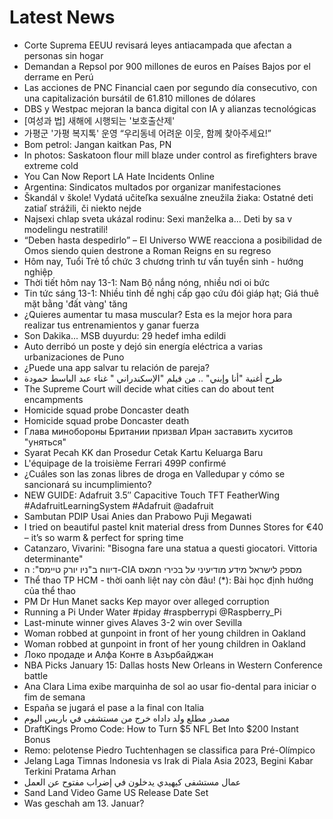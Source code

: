 # Latest News
-  Corte Suprema EEUU revisará leyes antiacampada que afectan a personas sin hogar
-  Demandan a Repsol por 900 millones de euros en Países Bajos por el derrame en Perú
-  Las acciones de PNC Financial caen por segundo día consecutivo, con una capitalización bursátil de 61.810 millones de dólares
-  DBS y Westpac mejoran la banca digital con IA y alianzas tecnológicas
-  [여성과 법] 새해에 시행되는 '보호출산제'
-  가평군 '가평 복지톡' 운영 “우리동네 어려운 이웃, 함께 찾아주세요!”
-  Bom petrol: Jangan kaitkan Pas, PN
-  In photos: Saskatoon flour mill blaze under control as firefighters brave extreme cold
-  You Can Now Report LA Hate Incidents Online
-  Argentina: Sindicatos multados por organizar manifestaciones
-  Škandál v škole! Vydatá učiteľka sexuálne zneužila žiaka: Ostatné deti zatiaľ strážili, či niekto nejde
-  Najsexi chlap sveta ukázal rodinu: Sexi manželka a... Deti by sa v modelingu nestratili!
-  “Deben hasta despedirlo” – El Universo WWE reacciona a posibilidad de Omos siendo quien destrone a Roman Reigns en su regreso
-  Hôm nay, Tuổi Trẻ tổ chức 3 chương trình tư vấn tuyển sinh - hướng nghiệp
-  Thời tiết hôm nay 13-1: Nam Bộ nắng nóng, nhiều nơi oi bức
-  Tin tức sáng 13-1: Nhiều tỉnh đề nghị cấp gạo cứu đói giáp hạt; Giá thuê mặt bằng 'đất vàng' tăng
-  ¿Quieres aumentar tu masa muscular? Esta es la mejor hora para realizar tus entrenamientos y ganar fuerza
-  Son Dakika... MSB duyurdu: 29 hedef imha edildi
-  Auto derribó un poste y dejó sin energía eléctrica a varias urbanizaciones de Puno
-  ¿Puede una app salvar tu relación de pareja?
-  طرح أغنية "أنا وإبني" .. من فيلم "الإسكندراني " غناء عبد الباسط حمودة
-  The Supreme Court will decide what cities can do about tent encampments
-  Homicide squad probe Doncaster death
-  Homicide squad probe Doncaster death
-  Глава минобороны Британии призвал Иран заставить хуситов "уняться"
-  Syarat Pecah KK dan Prosedur Cetak Kartu Keluarga Baru
-  L'équipage de la troisième Ferrari 499P confirmé
-  ¿Cuáles son las zonas libres de droga en Valledupar y cómo se sancionará su incumplimiento?
-  NEW GUIDE: Adafruit 3.5″ Capacitive Touch TFT FeatherWing #AdafruitLearningSystem #Adafruit @adafruit
-  Sambutan PDIP Usai Anies dan Prabowo Puji Megawati
-  I tried on beautiful pastel knit material dress from Dunnes Stores for €40 – it’s so warm & perfect for spring time
-  Catanzaro, Vivarini: "Bisogna fare una statua a questi giocatori. Vittoria determinante"
-  דיווח ב"ניו יורק טיימס": ה-CIA מספק לישראל מידע מודיעיני על בכירי חמאס
-  Thể thao TP HCM - thời oanh liệt nay còn đâu! (*): Bài học định hướng của thể thao
-  PM Dr Hun Manet sacks Kep mayor over alleged corruption
-  Running a Pi Under Water #piday #raspberrypi @Raspberry_Pi
-  Last-minute winner gives Alaves 3-2 win over Sevilla
-  Woman robbed at gunpoint in front of her young children in Oakland
-  Woman robbed at gunpoint in front of her young children in Oakland
-  Локо продаде и Алфа Конте в Азърбайджан
-  NBA Picks January 15: Dallas hosts New Orleans in Western Conference battle
-  Ana Clara Lima exibe marquinha de sol ao usar fio-dental para iniciar o fim de semana
-  España se jugará el pase a la final con Italia
-  مصدر مطلع ولد داداه خرج من مستشفى في باريس اليوم
-  DraftKings Promo Code: How to Turn $5 NFL Bet Into $200 Instant Bonus
-  Remo: pelotense Piedro Tuchtenhagen se classifica para Pré-Olímpico
-  Jelang Laga Timnas Indonesia vs Irak di Piala Asia 2023, Begini Kabar Terkini Pratama Arhan
-  عمال مستشفى كيهيدي يدخلون في إضراب مفتوح عن العمل
-  Sand Land Video Game US Release Date Set
-  Was geschah am 13. Januar?
